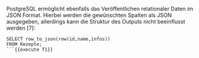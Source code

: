 PostgreSQL ermöglicht ebenfalls das Veröffentlichen relationaler Daten im JSON Format. Hierbei werden die gewünschten Spalten als JSON ausgegeben, allerdings kann die Struktur des Outputs nicht beeinflusst werden [7]:

```
SELECT row_to_json(row(id,name,infos)) 
FROM Rezepte;
```{{execute T1}}
